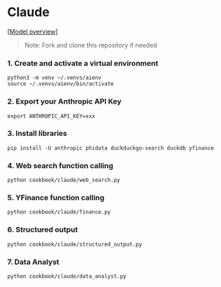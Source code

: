 # Claude 

[[Model overview](https://docs.anthropic.com/claude/docs/models-overview)] 

> Note: Fork and clone this repository if needed

### 1. Create and activate a virtual environment

```shell
python3 -m venv ~/.venvs/aienv
source ~/.venvs/aienv/bin/activate
```

### 2. Export your Anthropic API Key

```shell
export ANTHROPIC_API_KEY=xxx
```

### 3. Install libraries

```shell
pip install -U anthropic phidata duckduckgo-search duckdb yfinance
```

### 4. Web search function calling

```shell
python cookbook/claude/web_search.py
```

### 5. YFinance function calling

```shell
python cookbook/claude/finance.py
```

### 6. Structured output

```shell
python cookbook/claude/structured_output.py
```

### 7. Data Analyst

```shell
python cookbook/claude/data_analyst.py
```
